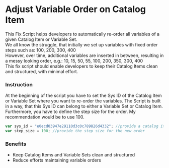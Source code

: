 # Adjust Variable Order on Catalog Item

This Fix Script helps developers to automatically re-order all variables of a given Catalog Item or Variable Set.  
We all know the struggle, that initially we set up variables with fixed order steps such as: 100, 200, 300, 400    
However, over time, additional variables are inserted in between, resulting in a messy looking order, e.g.: 10, 15, 50, 55, 100, 200, 350, 300, 400   
This fix script should enable developers to keep their Catalog Items clean and structured, with minimal effort.   

### Instruction

At the beginning of the script you have to set the Sys ID of the Catalog Item or Variable Set where you want to re-order the variables.
The Script is built in a way, that this Sys ID can belong to either a Variable Set or Catalog Item.
Furthermore, you have to define the step size for the order. My recommendation would be to use 100.
 
```javascript
var sys_id = "e0ecd03947e29110d3c0c789826d4332"; //provide a catalog item or variable set sys id
var step_size = 100; //provide the step size for the new order
```

### Benefits

- Keep Catalog Items and Variable Sets clean and structured
- Reduce efforts maintaining variable orders


